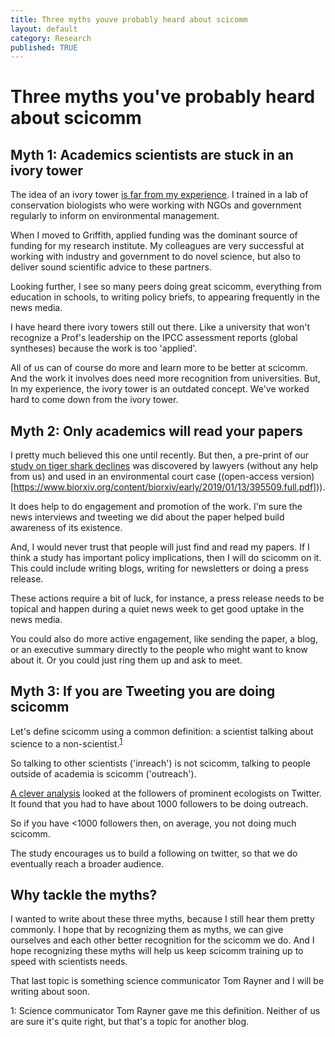 ```yaml
---
title: Three myths youve probably heard about scicomm
layout: default
category: Research
published: TRUE
---
```


# Three myths you've probably heard about scicomm

## Myth 1: Academics scientists are stuck in an ivory tower

The idea of an ivory tower [is far from my experience](http://www.seascapemodels.org/research/2018/10/01/how-I-became-a-scicomm.html). I trained in a lab of conservation biologists who were working with NGOs and government regularly to inform on environmental management.

When I moved to Griffith, applied funding was the dominant source of funding for my research institute. My colleagues are very successful at working with industry and government to do novel science, but also to deliver sound scientific advice to these partners.

Looking further, I see so many peers doing great scicomm, everything from education in schools, to writing policy briefs, to appearing frequently in the news media.

I have heard there ivory towers still out there. Like a university that won't recognize a Prof's leadership on the IPCC assessment reports (global syntheses) because the work is too 'applied'.

All of us can of course do more and learn more to be better at scicomm. And the work it involves does need more recognition from universities. But, In my experience, the ivory tower is an outdated concept. We've worked hard to come down from the ivory tower.

## Myth 2: Only academics will read your papers

I pretty much believed this one until recently. But then, a pre-print of our [study on tiger shark declines](https://www.sciencedirect.com/science/article/pii/S0006320719306020) was discovered by lawyers (without any help from us) and used in an environmental court case ((open-access version)[https://www.biorxiv.org/content/biorxiv/early/2019/01/13/395509.full.pdf])).

It does help to do engagement and promotion of the work. I'm sure the news interviews and tweeting we did about the paper helped build awareness of its existence.

And, I would never trust that people will just find and read my papers. If I think a study has important policy implications, then I will do scicomm on it. This could include writing blogs, writing for newsletters or doing a press release.

These actions require a bit of luck, for instance, a press release needs to be topical and happen during a quiet news week to get good uptake in the news media.

You could also do more active engagement, like sending the paper, a blog, or an executive summary directly to the people who might want to know about it. Or you could just ring them up and ask to meet.

## Myth 3: If you are Tweeting you are doing scicomm

Let's define scicomm using a common definition: a scientist talking about science to a non-scientist.<sup>[1](#footnote1)</sup>

So talking to other scientists ('inreach') is not scicomm, talking to people outside of academia is scicomm ('outreach').

[A clever analysis](https://www.facetsjournal.com/doi/10.1139/facets-2018-0002) looked at the followers of prominent ecologists on Twitter. It found that you had to have about 1000 followers to be doing outreach.

So if you have <1000 followers then, on average, you not doing much scicomm.

The study encourages us to build a following on twitter, so that we do eventually reach a broader audience.

## Why tackle the myths?

I wanted to write about these three myths, because I still hear them pretty commonly. I hope that by recognizing them as myths, we can give ourselves and each other better recognition for the scicomm we do. And I hope recognizing these myths will help us keep scicomm training up to speed with scientists needs. 

That last topic is something science communicator Tom Rayner and I will be writing about soon.

<a name="footnote1">1</a>: Science communicator Tom Rayner gave me this definition. Neither of us are sure it's quite right, but that's a topic for another blog.
